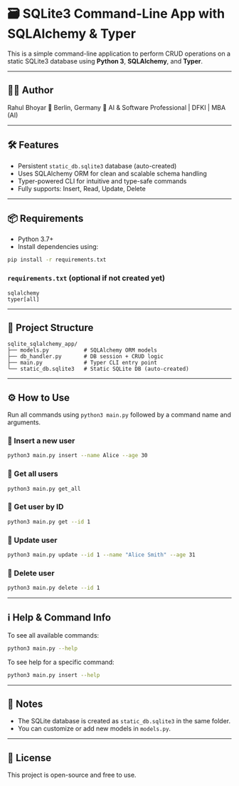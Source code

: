 # 🗃️ SQLite3 Command-Line App with SQLAlchemy & Typer

This is a simple command-line application to perform CRUD operations on a static SQLite3 database using **Python 3**, **SQLAlchemy**, and **Typer**.

---

## 👨‍💻 Author

Rahul Bhoyar
📍 Berlin, Germany
🧠 AI & Software Professional | DFKI | MBA (AI)

---

## 🛠️ Features

- Persistent `static_db.sqlite3` database (auto-created)
- Uses SQLAlchemy ORM for clean and scalable schema handling
- Typer-powered CLI for intuitive and type-safe commands
- Fully supports: Insert, Read, Update, Delete

---

## 📦 Requirements

- Python 3.7+
- Install dependencies using:

```bash
pip install -r requirements.txt
````

### `requirements.txt` (optional if not created yet)

```
sqlalchemy
typer[all]
```

---

## 🚀 Project Structure

```
sqlite_sqlalchemy_app/
├── models.py           # SQLAlchemy ORM models
├── db_handler.py       # DB session + CRUD logic
├── main.py             # Typer CLI entry point
└── static_db.sqlite3   # Static SQLite DB (auto-created)
```

---

## ⚙️ How to Use

Run all commands using `python3 main.py` followed by a command name and arguments.

### 🔹 Insert a new user

```bash
python3 main.py insert --name Alice --age 30
```

### 🔹 Get all users

```bash
python3 main.py get_all
```

### 🔹 Get user by ID

```bash
python3 main.py get --id 1
```

### 🔹 Update user

```bash
python3 main.py update --id 1 --name "Alice Smith" --age 31
```

### 🔹 Delete user

```bash
python3 main.py delete --id 1
```

---

## ℹ️ Help & Command Info

To see all available commands:

```bash
python3 main.py --help
```

To see help for a specific command:

```bash
python3 main.py insert --help
```

---

## 📌 Notes

* The SQLite database is created as `static_db.sqlite3` in the same folder.
* You can customize or add new models in `models.py`.

---


## 🏁 License

This project is open-source and free to use.
